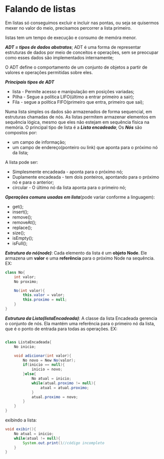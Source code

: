 # Falando de listas

Em listas só conseguimos excluir e incluir nas pontas, ou seja se quisermos mexer no valor do meio, precisamos percorrer a lista primeiro.

listas tem um tempo de execução e consumo de memóra menor.

***ADT = tipos de dados abstratos***;
ADT é uma forma de representar estruturas de dados por meio de conceitos e operações, sem se preocupar como esses dados são implementados internamente;

O ADT define o comportamento de um conjunto de objetos a partir de valores e operações permitidas sobre eles.

***Principais tipos de ADT***
* lista - Permite acesso e manipulação em posições variadas;
* Pilha - Segue a política LIFO(último a entrar primeiro a sair);
* Fila - segue a política FIFO(primeiro que entra, primeiro que sai);

Numa lista simples os dados são armazenados de forma sequencial, em estruturas chamadas de nós.
As listas permitem armazenar elementos em sequência lógica, mesmo que eles não estejam em sequência física na memória.
O principal tipo de lista é a ***Lista encadeada***;
Os ***Nós*** são compostos por:
* um campo de informação;
* um campo de endereço(ponteiro ou link) que aponta para o próximo nó da lista;

A lista pode ser:
* Simplesmente encadeada - aponta para o próximo nó;
* Duplamente encadeada - tem dois ponteiros, apontando para o próximo nó e para o anterior;
* circular - O último nó da lista aponta para o primeiro nó;

***Operações comuns usadas em lista***(pode variar conforme a linguagem):
* get();
* insert();
* remove();
* removeAt();
* replace();
* size();
* isEmpty();
* isFull();

***Estrutura do nó(node)***:
Cada elemento da lista é um **objeto Node**. Ele armazena um **valor** e uma **referência** para o próximo Node na sequência.
EX:
```java
class No{
    int valor;
    No proximo;

    No(int valor){
        this.valor = valor;
        this.proximo = null;
    }
}
```

***Estrutura da Lista(listaEncadeada)***:
A classe da lista Encadeada gerencia o conjunto de nós. Ela mantém uma referência para o primeiro nó da lista, que é o ponto de entrada para todas as operações.
EX:
```java

class ListaEncadeada{
    No inicio;

    void adicionar(int valor){
        No novo = New No(valor);
        if(inicio == null){
            inicio = novo;
        }else{
            No atual = inicio;
            while(atual.proximo != null){
                atual = atual.proximo;
            }
            atual.proximo = novo;
        }
    }
}
```

exibindo a lista:
```java
void exibir(){
    No atual = inicio;
    while(atual != null){
        System.out.print()//código incompleto
    }
}
```
